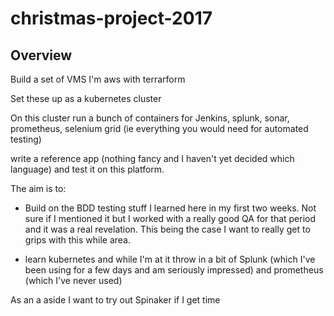 # christmas-project-2017

## Overview

Build a set of VMS I'm aws with terrarform

Set these up as a kubernetes cluster

On this cluster run a bunch of containers for Jenkins, splunk, sonar, prometheus, selenium grid (ie everything you  would need for automated testing)

write a reference app (nothing fancy and I haven't yet decided which language) and test it on this platform.

The aim is to:
* Build on the BDD testing stuff  I learned here in my first two weeks. Not sure if I mentioned it but I worked with a really good QA for that period and it was a real revelation. This being the case I want to really get to grips with this while area.

* learn kubernetes and while I'm at it throw in a bit of Splunk  (which I've been using for a few days and am seriously impressed) and prometheus  (which I've never used)

As an a aside I want to try out Spinaker if I get time
